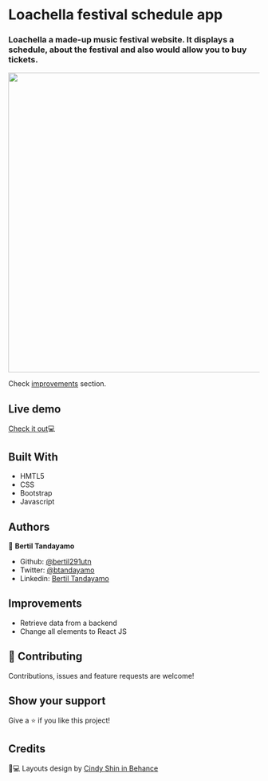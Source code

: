 # Loachella festival schedule app

### Loachella a made-up music festival website. It displays a schedule, about the festival and also would allow you to buy tickets. 

<p align="center">
  <img src="https://user-images.githubusercontent.com/24902525/77964231-59803980-72a4-11ea-97da-fafcfa9c52f5.png" width="600"/>
</p>

Check [improvements](#improvements) section.

## Live demo

<a href="https://nervous-volhard-8cf75d.netlify.com/" target="_blank">Check it out</a>💻

## Built With

- HMTL5
- CSS
- Bootstrap
- Javascript

## Authors

👤 **Bertil Tandayamo**

- Github: [@bertil291utn](https://github.com/bertil291utn)
- Twitter: [@btandayamo](https://twitter.com/batandayamo)
- Linkedin: [Bertil Tandayamo](http://bit.ly/bertil_linkedin)

## Improvements

- Retrieve data from a backend
- Change all elements to React JS

## 🤝 Contributing

Contributions, issues and feature requests are welcome!


## Show your support

Give a ⭐️ if you like this project!

## Credits
📄💻 Layouts design by <a href="https://www.behance.net/adagio07" target="_blank">Cindy Shin in Behance</a>
